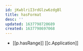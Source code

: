 ```yaml
---
id: jKwblriI3rdGlzw6zdgBl
title: hasFormat
desc: ''
updated: 1637798720689
created: 1637798697068
---
```




- [[p.hasRange]] [[c.Application]]
